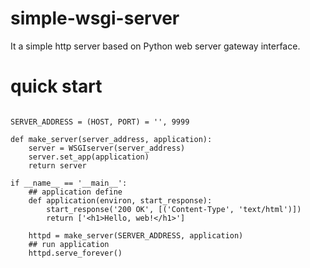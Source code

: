 # simple-wsgi-server
It a simple http server based on Python web server gateway interface.

# quick start


```

SERVER_ADDRESS = (HOST, PORT) = '', 9999

def make_server(server_address, application):
	server = WSGIserver(server_address)
	server.set_app(application)
	return server

if __name__ == '__main__':
    ## application define
    def application(environ, start_response):
        start_response('200 OK', [('Content-Type', 'text/html')])
        return ['<h1>Hello, web!</h1>']

    httpd = make_server(SERVER_ADDRESS, application)
    ## run application 
    httpd.serve_forever()
 ```

